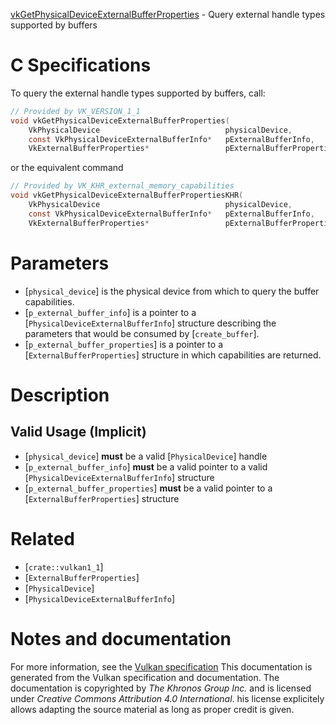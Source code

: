 [vkGetPhysicalDeviceExternalBufferProperties](https://www.khronos.org/registry/vulkan/specs/1.3-extensions/man/html/vkGetPhysicalDeviceExternalBufferProperties.html) - Query external handle types supported by buffers

# C Specifications
To query the external handle types supported by buffers, call:
```c
// Provided by VK_VERSION_1_1
void vkGetPhysicalDeviceExternalBufferProperties(
    VkPhysicalDevice                            physicalDevice,
    const VkPhysicalDeviceExternalBufferInfo*   pExternalBufferInfo,
    VkExternalBufferProperties*                 pExternalBufferProperties);
```
or the equivalent command
```c
// Provided by VK_KHR_external_memory_capabilities
void vkGetPhysicalDeviceExternalBufferPropertiesKHR(
    VkPhysicalDevice                            physicalDevice,
    const VkPhysicalDeviceExternalBufferInfo*   pExternalBufferInfo,
    VkExternalBufferProperties*                 pExternalBufferProperties);
```

# Parameters
- [`physical_device`] is the physical device from which to query the buffer capabilities.
- [`p_external_buffer_info`] is a pointer to a [`PhysicalDeviceExternalBufferInfo`] structure describing the parameters that would be consumed by [`create_buffer`].
- [`p_external_buffer_properties`] is a pointer to a [`ExternalBufferProperties`] structure in which capabilities are returned.

# Description
## Valid Usage (Implicit)
-  [`physical_device`] **must**  be a valid [`PhysicalDevice`] handle
-  [`p_external_buffer_info`] **must**  be a valid pointer to a valid [`PhysicalDeviceExternalBufferInfo`] structure
-  [`p_external_buffer_properties`] **must**  be a valid pointer to a [`ExternalBufferProperties`] structure

# Related
- [`crate::vulkan1_1`]
- [`ExternalBufferProperties`]
- [`PhysicalDevice`]
- [`PhysicalDeviceExternalBufferInfo`]

# Notes and documentation
For more information, see the [Vulkan specification](https://www.khronos.org/registry/vulkan/specs/1.3-extensions/html/vkspec.html)
This documentation is generated from the Vulkan specification and documentation.
The documentation is copyrighted by *The Khronos Group Inc.* and is licensed under *Creative Commons Attribution 4.0 International*.
his license explicitely allows adapting the source material as long as proper credit is given.
        